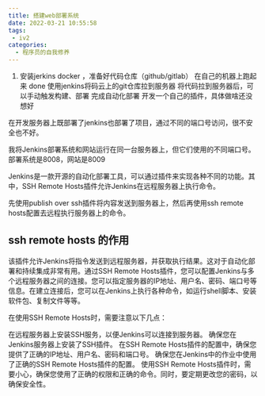 ```yaml
---
title: 搭建web部署系统
date: 2022-03-21 10:55:58
tags: 
 - iv2
categories:
  - 程序员的自我修养
---
```

1. 安装jerkins docker ，准备好代码仓库（github/gitlab）
在自己的机器上跑起来 done
使用jenkins将码云上的git仓库拉到服务器
将代码拉到服务器后，可以手动触发构建、部署
完成自动化部署
开发一个自己的插件，具体做啥还没想好

在开发服务器上既部署了jenkins也部署了项目，通过不同的端口号访问，很不安全也不好。


我将Jenkins部署系统和网站运行在同一台服务器上，但它们使用的不同端口号。部署系统是8008，网站是8009

Jenkins是一款开源的自动化部署工具，可以通过插件来实现各种不同的功能。其中，SSH Remote Hosts插件允许Jenkins在远程服务器上执行命令。


先使用publish over ssh插件将内容发送到服务器上，然后再使用ssh remote hosts配置去远程执行服务器上的命令。
## ssh remote hosts 的作用
该插件允许Jenkins将指令发送到远程服务器，并获取执行结果。这对于自动化部署和持续集成非常有用。通过SSH Remote Hosts插件，您可以配置Jenkins与多个远程服务器之间的连接。您可以指定服务器的IP地址、用户名、密码、端口号等信息。在建立连接后，您可以在Jenkins上执行各种命令，如运行shell脚本、安装软件包、复制文件等等。

在使用SSH Remote Hosts时，需要注意以下几点：

在远程服务器上安装SSH服务，以便Jenkins可以连接到服务器。
确保您在Jenkins服务器上安装了SSH插件。
在SSH Remote Hosts插件的配置中，确保您提供了正确的IP地址、用户名、密码和端口号。
确保您在Jenkins中的作业中使用了正确的SSH Remote Hosts插件的配置。
使用SSH Remote Hosts插件时，需要小心，确保您使用了正确的权限和正确的命令。同时，要定期更改您的密码，以确保安全性。